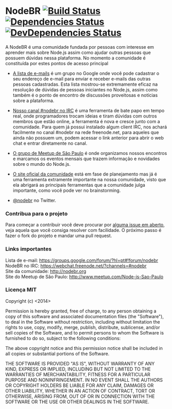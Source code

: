 # NodeBR [![Build Status](https://secure.travis-ci.org/nodebr/nodebr.png)](https://travis-ci.org/nodebr/nodebr) [![Dependencies Status](https://david-dm.org/nodebr/nodebr.png)](https://david-dm.org/nodebr/nodebr) [![DevDependencies Status](https://david-dm.org/nodebr/nodebr/dev-status.png)](https://david-dm.org/nodebr/nodebr)

A NodeBR é uma comunidade fundada por pessoas com interesse em aprender
mais sobre Node.js assim como ajudar outras pessoas que possuem dúvidas
nessa plataforma. No momento a comunidade é constituída por estes
pontos de acesso principal

 * [A lista de e-mails][1] é um grupo no Google onde você pode cadastrar
   o seu endereço de e-mail para enviar e receber e-mails das outras
   pessoas cadastradas. Esta lista mostrou-se extremamente eficaz na
   resolução de dúvidas de pessoas iniciantes no Node.js, assim como
   também é o ponto de encontro de discussões proveitosas e notícias
   sobre a plataforma.

 * [Nosso canal #nodebr no IRC][2] é uma ferramenta de bate papo em tempo
   real, onde programadores trocam ideias e tiram dúvidas com outros
   membros que estão online, a ferramenta é nova e cresce junto com a
   comunidade. Para quem já possui instalado algum client IRC, nos
   achará facilmente no canal #nodebr na rede freenode.net, para
   aqueles que ainda não possuem um, podem acessar o link anterior para
   abrir o web chat e entrar diretamente no canal.

 * [O grupo de Meetup de São Paulo][5] é onde organizamos nossos encontros
   e marcamos os eventos mensais que trazem informação e novidades sobre o
   mundo do Node.js.

 * [O site oficial da comunidade][3] está em fase de planejamento mas já
   é uma ferramenta extramente importante na nossa comunidade, visto que
   ela abrigará as principais ferramentas que a comunidade julga importante,
   como você pode ver no brainstorming.

 * [@nodebr][6] no Twitter.

### Contribua para o projeto

Para começar a contribuir você deve procurar por [alguma issue em aberto][7],
veja aquela que você consiga resolver com facilidade. O próximo passo é fazer o
fork do projeto e mandar uma pull request.

### Links importantes

Lista de e-mail: https://groups.google.com/forum/?hl=pt#!forum/nodebr<br />
NodeBR no IRC: https://webchat.freenode.net/?channels=#nodebr<br />
Site da comunidade: http://nodebr.org<br />
Site do Meetup de São Paulo: http://www.meetup.com/Node-js-Sao-Paulo<br />

### Licença MIT

Copyright (c) <2014> <NodeBR>

Permission is hereby granted, free of charge, to any person obtaining a copy
of this software and associated documentation files (the "Software"), to deal
in the Software without restriction, including without limitation the rights
to use, copy, modify, merge, publish, distribute, sublicense, and/or sell
copies of the Software, and to permit persons to whom the Software is
furnished to do so, subject to the following conditions:

The above copyright notice and this permission notice shall be included in
all copies or substantial portions of the Software.

THE SOFTWARE IS PROVIDED "AS IS", WITHOUT WARRANTY OF ANY KIND, EXPRESS OR
IMPLIED, INCLUDING BUT NOT LIMITED TO THE WARRANTIES OF MERCHANTABILITY,
FITNESS FOR A PARTICULAR PURPOSE AND NONINFRINGEMENT. IN NO EVENT SHALL THE
AUTHORS OR COPYRIGHT HOLDERS BE LIABLE FOR ANY CLAIM, DAMAGES OR OTHER
LIABILITY, WHETHER IN AN ACTION OF CONTRACT, TORT OR OTHERWISE, ARISING FROM,
OUT OF OR IN CONNECTION WITH THE SOFTWARE OR THE USE OR OTHER DEALINGS IN
THE SOFTWARE.

[0]: http://www.thedevelopersconference.com.br
[1]: https://groups.google.com/forum/?hl=pt#!forum/nodebr
[2]: https://webchat.freenode.net/?channels=#nodebr
[3]: http://nodebr.org
[4]: https://github.com/nodebr/nodebrbot
[5]: http://www.meetup.com/Node-js-Sao-Paulo/
[6]: https://twitter.com/nodebr
[7]: https://github.com/nodebr/nodebr/labels/help%20wanted
